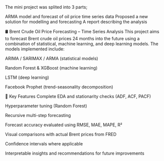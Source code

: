 The mini project was splited into 3 parts; 

ARMA model and forecast of oil price time series data
Proposed a new solution for modelling and forecasting 
A report describing the analysis 

🛢️ Brent Crude Oil Price Forecasting – Time Series Analysis
This project aims to forecast Brent crude oil prices 24 months into the future using a combination of statistical, machine learning, and deep learning models. The models implemented include:

ARIMA / SARIMAX / ARMA (statistical models)

Random Forest & XGBoost (machine learning)

LSTM (deep learning)

Facebook Prophet (trend-seasonality decomposition)

📌 Key Features
Complete EDA and stationarity checks (ADF, ACF, PACF)

Hyperparameter tuning (Random Forest)

Recursive multi-step forecasting

Forecast accuracy evaluated using RMSE, MAE, MAPE, R²

Visual comparisons with actual Brent prices from FRED

Confidence intervals where applicable

Interpretable insights and recommendations for future improvements
